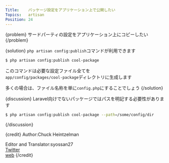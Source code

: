 ```yaml
---
Title:    パッケージ設定をアプリケーション上で公開したい
Topics:   artisan
Position: 24
---
```


{problem}
サードパーティの設定をアプリケーション上にコピーしたい
{/problem}

{solution}
`php artisan config:publish`コマンドが利用できます

```bash
$ php artisan config:publish cool-package
```

このコマンドは必要な設定ファイル全てを  
`app/config/packages/cool-package`ディレクトリに生成します

多くの場合は、ファイル名称を単に`config.php`にすることでしょう
{/solution}

{discussion}
Laravel向けでないパッケージではパスを明記する必要性があります

```bash
$ php artisan config:publish cool-package --path=/some/config/dir
```
{/discussion}

{credit}
Author:Chuck Heintzelman

Editor and Translator:syossan27  
[Twitter](https://twitter.com/syossan27)  
[web](http://syossan.hateblo.jp/0)
{/credit}
